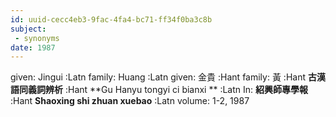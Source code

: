 ```yaml
---
id: uuid-cecc4eb3-9fac-4fa4-bc71-ff34f0ba3c8b
subject: 
 - synonyms
date: 1987
---
```


given: Jingui :Latn
family: Huang  :Latn
given: 金貴 :Hant
family: 黃 :Hant
**古漢語同義詞辨析** :Hant
**Gu Hanyu tongyi ci bianxi ** :Latn
In: 
**紹興師專學報** :Hant
**Shaoxing shi zhuan xuebao** :Latn
volume: 1-2, 1987